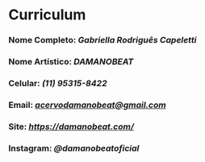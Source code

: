 # Curriculum

### Nome Completo: *Gabriella Rodriguês Capeletti*
### Nome Artístico: *DAMANOBEAT*
### Celular: *(11) 95315-8422*
### Email: *acervodamanobeat@gmail.com*
### Site: *https://damanobeat.com/*
### Instagram: *@damanobeatoficial*
